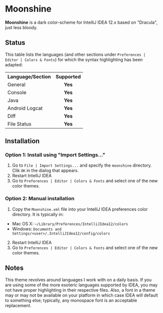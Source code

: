 Moonshine
=========

**Moonshine** is a dark color-scheme for IntelliJ IDEA 12.x based on "Dracula", just less bloody.

Status
------
This table lists the languages (and other sections under `Preferences | Editor | Colors & Fonts`)
for which the syntax highlighting has been adapted:
<table>
  <tr>
		<th>Language/Section</th>
		<th>Supported</th>
	</tr>
	<tr>
		<td>General</td>
		<td align="center"><b>Yes</b></td>
	</tr>
  <tr>
		<td>Console</td>
		<td align="center"><b>Yes</b></td>
	</tr>
	<tr>
		<td>Java</td>
		<td align="center"><b>Yes</b></td>
	</tr>
  <tr>
    <td>Android Logcat</td>
		<td align="center"><b>Yes</b></td>
  </tr>
  <tr>
		<td>Diff</td>
		<td align="center"><b>Yes</b></td>
	</tr>
  <tr>
		<td>File Status</td>
		<td align="center"><b>Yes</b></td>
	</tr>
</table>

Installation
------------
### Option 1: Install using "Import Settings..."

1. Go to `File | Import Settings...` and specify the `moonshine` directory. Clik `OK` in the dialog that appears.
2. Restart IntelliJ IDEA
3. Go to `Preferences | Editor | Colors & Fonts` and select one of the new color themes.

### Option 2: Manual installation

1. Copy the `Moonshine.xml` file into your IntelliJ IDEA preferences color directory. It is typically in:  
  - Mac OS X:
      `~/Library/Preferences/IntelliJIdea12/colors`
  - Windows:
      `Documents and Settings/<user>/.IntelliJIdea12/config/colors`
2. Restart IntelliJ IDEA
3. Go to `Preferences | Editor | Colors & Fonts` and select one of the new color themes.

Notes
-----
This theme revolves around languages I work with on a daily basis. If you are using some of the more esoteric languages supported by IDEA, you may not have proper highlighting in their respective files. Also, a font in a theme may or may not be available on your platform in which case IDEA will default to something else; typically, any monospace font is an acceptable replacement.